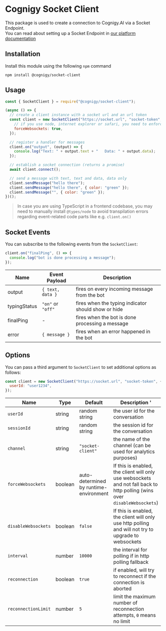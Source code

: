 # Cognigy Socket Client

This package is used to create a connection to Cognigy.AI via a Socket Endpoint.  
You can read about setting up a Socket Endpoint in [our platform documentation](https://docs.cognigy.com/ai/endpoints/socketio/)

## Installation

Install this module using the following `npm` command

```
npm install @cognigy/socket-client
```

## Usage

```javascript
const { SocketClient } = require("@cognigy/socket-client");

(async () => {
  // create a client instance with a socket url and an url token
  const client = new SocketClient("https://socket.url", "socket-token", {
    // if you use node, internet explorer or safari, you need to enforce websockets
    forceWebsockets: true,
  });

  // register a handler for messages
  client.on("output", (output) => {
    console.log("Text: " + output.text + "   Data: " + output.data);
  });

  // establish a socket connection (returns a promise)
  await client.connect();

  // send a message with text, text and data, data only
  client.sendMessage("hello there");
  client.sendMessage("hello there", { color: "green" });
  client.sendMessage("", { color: "green" });
})();
```

> In case you are using TypeScript in a frontend codebase, you may need to manually install `@types/node` to avoid transpilation errors regarding event-related code parts like e.g. `client.on()`

## Socket Events

You can subscribe to the following events from the `SocketClient`:

```javascript
client.on("finalPing", () => {
  console.log("bot is done processing a message");
});
```

| Name         | Event Payload     | Description                                         |
| ------------ | ----------------- | --------------------------------------------------- |
| output       | `{ text, data }`  | fires on every incoming message from the bot        |
| typingStatus | `"on"` or `"off"` | fires when the typing indicator should show or hide |
| finalPing    | -                 | fires when the bot is done processing a message     |
| error        | `{ message }`     | fires when an error happened in the bot             |

## Options

You can pass a third argument to `SocketClient` to set additional options as follows:

```javascript
const client = new SocketClient("https://socket.url", "socket-token", {
  userId: "user1234",
});
```

| Name                | Type    | Default                                | Description '                                                                                                             |
| ------------------- | ------- | -------------------------------------- | ------------------------------------------------------------------------------------------------------------------------- |
| `userId`            | string  | random string                          | the user id for the conversation                                                                                          |
| `sessionId`         | string  | random string                          | the session id for the conversation                                                                                       |
| `channel`           | string  | `"socket-client"`                      | the name of the channel (can be used for analytics purposes)                                                              |
| `forceWebsockets`   | boolean | auto-determined by runtime-environment | If this is enabled, the client will only use websockets and not fall back to http polling (wins over `disableWebsockets`) |
| `disableWebsockets` | boolean | `false`                                | If this is enabled, the client will only use http polling and will not try to upgrade to websockets                       |
| `interval`          | number  | `10000`                                | the interval for polling if in http polling fallback                                                                      |
| `reconnection`      | boolean | `true`                                 | if enabled, will try to reconnect if the connection is aborted                                                            |
| `reconnectionLimit` | number  | `5`                                    | limit the maximum number of reconnection attempts, `0` means no limit                                                     |
